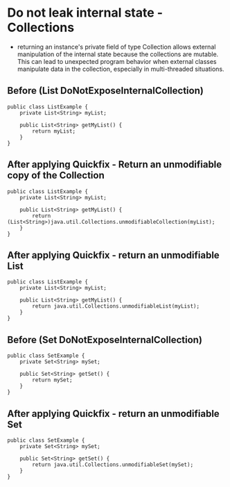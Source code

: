 # Do not leak internal state - Collections


- returning an instance's private field of type Collection allows external manipulation of the internal state because the collections are mutable. This can lead to unexpected program behavior when external classes manipulate data in the collection, especially in multi-threaded situations.</li>

## Before (List DoNotExposeInternalCollection)

```
public class ListExample {
    private List<String> myList;

    public List<String> getMyList() {
        return myList;
    }
}
```

## After applying Quickfix - Return an unmodifiable copy of the Collection

```
public class ListExample {
    private List<String> myList;

    public List<String> getMyList() {
        return (List<String>)java.util.Collections.unmodifiableCollection(myList);
    }
}
```

## After applying Quickfix - return an unmodifiable List

```
public class ListExample {
    private List<String> myList;

    public List<String> getMyList() {
        return java.util.Collections.unmodifiableList(myList);
    }
}
```

## Before (Set DoNotExposeInternalCollection)

```
public class SetExample {
    private Set<String> mySet;

    public Set<String> getSet() {
        return mySet;
    }
}
```

## After applying Quickfix - return an unmodifiable Set

```
public class SetExample {
    private Set<String> mySet;

    public Set<String> getSet() {
        return java.util.Collections.unmodifiableSet(mySet);
    }
}
```
